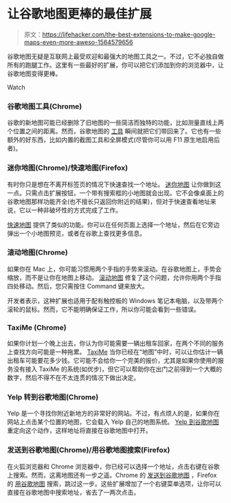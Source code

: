 # 让谷歌地图更棒的最佳扩展

> 原文：<https://lifehacker.com/the-best-extensions-to-make-google-maps-even-more-aweso-1564579656>

谷歌地图无疑是互联网上最受欢迎和最强大的地图工具之一。不过，它不必独自做所有的跑腿工作。这里有一些最好的扩展，你可以把它们添加到你的浏览器中，让谷歌地图变得更棒。

Watch

### 谷歌地图工具(Chrome)

谷歌的新地图可能已经删除了旧地图的一些简洁而独特的功能，比如测量直线上两个位置之间的距离。然而，谷歌地图的 [工具](https://chrome.google.com/webstore/detail/tools-for-google-maps/eljpanecjjlonmoiofelcmkkpojcalcb?utm_source=chrome-ntp-icon) 瞬间就把它们带回来了。它也有一些额外的好东西，比如内置的截图工具和全屏模式(尽管你可以用 F11 原生地启用后者)。

### 迷你地图(Chrome)/快速地图(Firefox)

有时你只是想在不离开标签页的情况下快速查找一个地址。 [迷你地图](https://chrome.google.com/webstore/detail/mini-maps/fbfnldkfkplmmmbfnjkdbbhjbopnocda) 让你做到这一点。只需点击扩展按钮，一个带有搜索框的小地图就会出现。它不会像桌面上的谷歌地图那样功能齐全(也不擅长只返回你附近的结果)，但对于快速查看地址来说，它以一种非破坏性的方式完成了工作。

[快速地图](https://addons.mozilla.org/en-US/firefox/addon/quick-maps/?src=search) 提供了类似的功能。你可以在任何页面上选择一个地址，然后在它旁边弹出一个小地图预览，或者在谷歌上查找更多信息。

### 滚动地图(Chrome)

如果你在 Mac 上，你可能习惯用两个手指的手势来滚动。在谷歌地图上，手势会缩放，而不是让你在地图上移动。 [滚动地图](https://chrome.google.com/webstore/detail/scrollmaps/jifommjndpnefcfplgnbhabocomgdjjg) 修复了这个问题，允许你用两个手指四处移动。然后，您只需按住 Command 键来放大。

开发者表示，这种扩展也适用于配有触控板的 Windows 笔记本电脑，以及带两个滚轮的鼠标。然而，它不能明确保证工作，所以你可能会看到一些错误。

### TaxiMe (Chrome)

如果你计划一个晚上出去，你认为你可能需要一辆出租车回家，在两个不同的服务上查找方向可能是一种拖累。 [TaxiMe](https://chrome.google.com/webstore/detail/taxime-for-google-maps/kmfpjlciagibhaphcbmiobhmdhadpjkl) 当你已经在“地图”中时，可以让你估计一辆出租车可能要花多少钱。它可能不会给你一个完美的报价，尤其是如果你使用的服务没有接入 TaxiMe 的系统(如优步)，但它可以帮助你在出门之前得到一个大概的数字，然后不得不在不太连贯的情况下做出决定。

### Yelp 转到谷歌地图(Chrome)

Yelp 是一个寻找你附近新地方的非常好的网站。不过，有点烦人的是，如果你在网站上点击某个位置的地图，它会载入 Yelp 自己的地图系统。 [Yelp 到谷歌地图](https://chrome.google.com/webstore/detail/yelp-to-google-maps/fpmjnpeaolcopddalaodjlabiplflnlb) 重定向这个动作，这样地址将直接在谷歌地图中打开。

### 发送到谷歌地图(Chrome)/用谷歌地图搜索(Firefox)

在火狐浏览器和 Chrome 浏览器中，你已经可以选择一个地址，点击右键在谷歌上搜索。然而，这离地图还有一步之遥。Chrome 的 [发送到谷歌地图](https://chrome.google.com/webstore/detail/send-to-google-maps/bhggankplfegmjjngfmhfajedmiikolo?utm_source=chrome-ntp-icon) ，Firefox 的 [用谷歌地图](https://addons.mozilla.org/en-US/firefox/addon/directions-with-google-maps/?src=search) 搜索，跳过这一步。这些扩展增加了一个右键菜单选项，让你可以直接在谷歌地图中搜索地址，省去了一两次点击。
